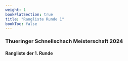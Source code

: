 ```yaml
---
weight: 1
bookFlatSection: true
title: "Rangliste Runde 1"
bookToc: false
---
```


### Thueringer Schnellschach Meisterschaft 2024

#### Rangliste der 1. Runde
